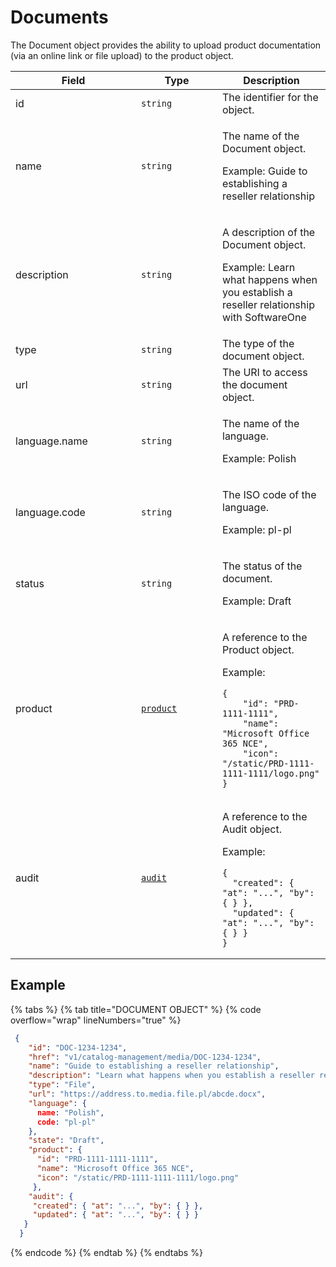 # Documents

The Document object provides the ability to upload product documentation (via an online link or file upload) to the product object.

<table><thead><tr><th width="185">Field</th><th width="114">Type</th><th>Description</th></tr></thead><tbody><tr><td>id</td><td><code>string</code></td><td>The identifier for the object.</td></tr><tr><td>name</td><td><code>string</code></td><td><p>The name of the Document object.</p><p>Example: Guide to establishing a reseller relationship</p></td></tr><tr><td>description</td><td><code>string</code></td><td><p>A description of the Document object.</p><p>Example: Learn what happens when you establish a reseller relationship with SoftwareOne</p></td></tr><tr><td>type</td><td><code>string</code></td><td>The type of the document object.</td></tr><tr><td>url</td><td><code>string</code></td><td>The URI to access the document object.</td></tr><tr><td>language.name</td><td><code>string</code></td><td><p>The name of the language.</p><p>Example: Polish</p></td></tr><tr><td>language.code</td><td><code>string</code></td><td><p>The ISO code of the language.</p><p>Example: pl-pl</p></td></tr><tr><td>status</td><td><code>string</code></td><td><p>The status of the document. </p><p>Example: Draft</p></td></tr><tr><td>product</td><td><a href="../product/"><code>product</code></a></td><td><p>A reference to the Product object.</p><p>Example:</p><pre class="language-json" data-overflow="wrap" data-line-numbers><code class="lang-json">{
    "id": "PRD-1111-1111",
    "name": "Microsoft Office 365 NCE",
    "icon": "/static/PRD-1111-1111-1111/logo.png"
}
</code></pre></td></tr><tr><td>audit</td><td><a href="../../common-api-objects/audit.md"><code>audit</code></a></td><td><p>A reference to the Audit object.</p><p>Example:</p><pre class="language-json" data-overflow="wrap" data-line-numbers><code class="lang-json">{
  "created": { "at": "...", "by": { } },
  "updated": { "at": "...", "by": { } }
}
</code></pre></td></tr></tbody></table>

## Example

{% tabs %}
{% tab title="DOCUMENT OBJECT" %}
{% code overflow="wrap" lineNumbers="true" %}
```json
 {
    "id": "DOC-1234-1234",
    "href": "v1/catalog-management/media/DOC-1234-1234",
    "name": "Guide to establishing a reseller relationship",
    "description": "Learn what happens when you establish a reseller relationship with SoftwareOne",
    "type": "File",
    "url": "https://address.to.media.file.pl/abcde.docx",
    "language": {
      name: "Polish",
      code: "pl-pl"
    },
    "state": "Draft",
    "product": {
      "id": "PRD-1111-1111-1111",
      "name": "Microsoft Office 365 NCE",
      "icon": "/static/PRD-1111-1111-1111/logo.png"
     },
    "audit": {
     "created": { "at": "...", "by": { } },
     "updated": { "at": "...", "by": { } }
   }
  }
```
{% endcode %}
{% endtab %}
{% endtabs %}
